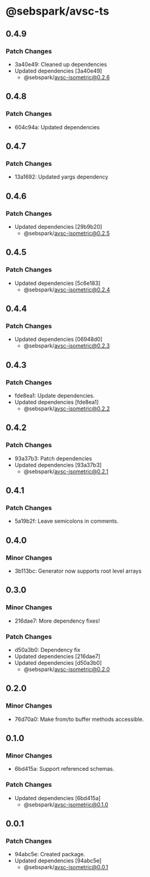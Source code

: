 # @sebspark/avsc-ts

## 0.4.9

### Patch Changes

- 3a40e49: Cleaned up dependencies
- Updated dependencies [3a40e49]
  - @sebspark/avsc-isometric@0.2.6

## 0.4.8

### Patch Changes

- 604c94a: Updated dependencies

## 0.4.7

### Patch Changes

- 13a1692: Updated yargs dependency

## 0.4.6

### Patch Changes

- Updated dependencies [29b9b20]
  - @sebspark/avsc-isometric@0.2.5

## 0.4.5

### Patch Changes

- Updated dependencies [5c6e183]
  - @sebspark/avsc-isometric@0.2.4

## 0.4.4

### Patch Changes

- Updated dependencies [06948d0]
  - @sebspark/avsc-isometric@0.2.3

## 0.4.3

### Patch Changes

- fde8ea1: Update dependencies.
- Updated dependencies [fde8ea1]
  - @sebspark/avsc-isometric@0.2.2

## 0.4.2

### Patch Changes

- 93a37b3: Patch dependencies
- Updated dependencies [93a37b3]
  - @sebspark/avsc-isometric@0.2.1

## 0.4.1

### Patch Changes

- 5a19b2f: Leave semicolons in comments.

## 0.4.0

### Minor Changes

- 3b113bc: Generator now supports root level arrays

## 0.3.0

### Minor Changes

- 216dae7: More dependency fixes!

### Patch Changes

- d50a3b0: Dependency fix
- Updated dependencies [216dae7]
- Updated dependencies [d50a3b0]
  - @sebspark/avsc-isometric@0.2.0

## 0.2.0

### Minor Changes

- 76d70a0: Make from/to buffer methods accessible.

## 0.1.0

### Minor Changes

- 6bd415a: Support referenced schemas.

### Patch Changes

- Updated dependencies [6bd415a]
  - @sebspark/avsc-isometric@0.1.0

## 0.0.1

### Patch Changes

- 94abc5e: Created package.
- Updated dependencies [94abc5e]
  - @sebspark/avsc-isometric@0.0.1
